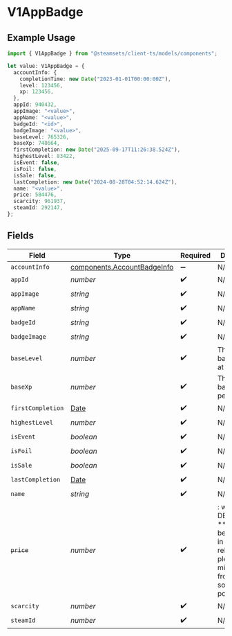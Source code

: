 # V1AppBadge

## Example Usage

```typescript
import { V1AppBadge } from "@steamsets/client-ts/models/components";

let value: V1AppBadge = {
  accountInfo: {
    completionTime: new Date("2023-01-01T00:00:00Z"),
    level: 123456,
    xp: 123456,
  },
  appId: 940432,
  appImage: "<value>",
  appName: "<value>",
  badgeId: "<id>",
  badgeImage: "<value>",
  baseLevel: 765326,
  baseXp: 748664,
  firstCompletion: new Date("2025-09-17T11:26:38.524Z"),
  highestLevel: 83422,
  isEvent: false,
  isFoil: false,
  isSale: false,
  lastCompletion: new Date("2024-08-28T04:52:14.624Z"),
  name: "<value>",
  price: 584476,
  scarcity: 961937,
  steamId: 292147,
};
```

## Fields

| Field                                                                                                                   | Type                                                                                                                    | Required                                                                                                                | Description                                                                                                             |
| ----------------------------------------------------------------------------------------------------------------------- | ----------------------------------------------------------------------------------------------------------------------- | ----------------------------------------------------------------------------------------------------------------------- | ----------------------------------------------------------------------------------------------------------------------- |
| `accountInfo`                                                                                                           | [components.AccountBadgeInfo](../../models/components/accountbadgeinfo.md)                                              | :heavy_minus_sign:                                                                                                      | N/A                                                                                                                     |
| `appId`                                                                                                                 | *number*                                                                                                                | :heavy_check_mark:                                                                                                      | N/A                                                                                                                     |
| `appImage`                                                                                                              | *string*                                                                                                                | :heavy_check_mark:                                                                                                      | N/A                                                                                                                     |
| `appName`                                                                                                               | *string*                                                                                                                | :heavy_check_mark:                                                                                                      | N/A                                                                                                                     |
| `badgeId`                                                                                                               | *string*                                                                                                                | :heavy_check_mark:                                                                                                      | N/A                                                                                                                     |
| `badgeImage`                                                                                                            | *string*                                                                                                                | :heavy_check_mark:                                                                                                      | N/A                                                                                                                     |
| `baseLevel`                                                                                                             | *number*                                                                                                                | :heavy_check_mark:                                                                                                      | The level this badge starts at                                                                                          |
| `baseXp`                                                                                                                | *number*                                                                                                                | :heavy_check_mark:                                                                                                      | The XP the badge gives per level                                                                                        |
| `firstCompletion`                                                                                                       | [Date](https://developer.mozilla.org/en-US/docs/Web/JavaScript/Reference/Global_Objects/Date)                           | :heavy_check_mark:                                                                                                      | N/A                                                                                                                     |
| `highestLevel`                                                                                                          | *number*                                                                                                                | :heavy_check_mark:                                                                                                      | N/A                                                                                                                     |
| `isEvent`                                                                                                               | *boolean*                                                                                                               | :heavy_check_mark:                                                                                                      | N/A                                                                                                                     |
| `isFoil`                                                                                                                | *boolean*                                                                                                               | :heavy_check_mark:                                                                                                      | N/A                                                                                                                     |
| `isSale`                                                                                                                | *boolean*                                                                                                               | :heavy_check_mark:                                                                                                      | N/A                                                                                                                     |
| `lastCompletion`                                                                                                        | [Date](https://developer.mozilla.org/en-US/docs/Web/JavaScript/Reference/Global_Objects/Date)                           | :heavy_check_mark:                                                                                                      | N/A                                                                                                                     |
| `name`                                                                                                                  | *string*                                                                                                                | :heavy_check_mark:                                                                                                      | N/A                                                                                                                     |
| ~~`price`~~                                                                                                             | *number*                                                                                                                | :heavy_check_mark:                                                                                                      | : warning: ** DEPRECATED **: This will be removed in a future release, please migrate away from it as soon as possible. |
| `scarcity`                                                                                                              | *number*                                                                                                                | :heavy_check_mark:                                                                                                      | N/A                                                                                                                     |
| `steamId`                                                                                                               | *number*                                                                                                                | :heavy_check_mark:                                                                                                      | N/A                                                                                                                     |